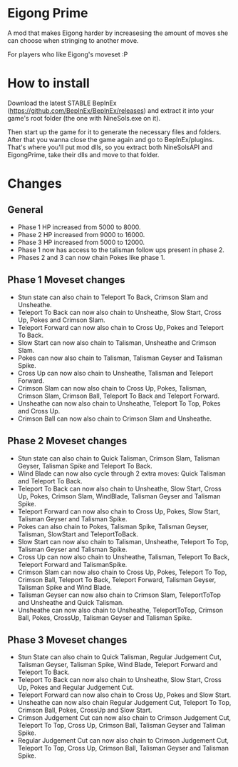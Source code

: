 # Eigong Prime

A mod that makes Eigong harder by increasesing the amount of moves she can choose when stringing to another move.

For players who like Eigong's moveset :P

# How to install

Download the latest STABLE BepInEx (https://github.com/BepInEx/BepInEx/releases) and extract it into your game's root folder (the one with NineSols.exe on it). 

Then start up the game for it to generate the necessary files and folders. After that you wanna close the game again and go to BepInEx/plugins. That's where you'll put mod dlls, so you extract both NineSolsAPI and EigongPrime, take their dlls and move to that folder.

# Changes

## General
- Phase 1 HP increased from 5000 to 8000.
- Phase 2 HP increased from 9000 to 16000.
- Phase 3 HP increased from 5000 to 12000.
- Phase 1 now has access to the talisman follow ups present in phase 2.
- Phases 2 and 3 can now chain Pokes like phase 1.

## Phase 1 Moveset changes
- Stun state can also chain to Teleport To Back, Crimson Slam and Unsheathe.
- Teleport To Back can now also chain to Unsheathe, Slow Start, Cross Up, Pokes and Crimson Slam.
- Teleport Forward can now also chain to Cross Up, Pokes and Teleport To Back.
- Slow Start can now also chain to Talisman, Unsheathe and Crimson Slam.
- Pokes can now also chain to Talisman, Talisman Geyser and Talisman Spike.
- Cross Up can now also chain to Unsheathe, Talisman and Teleport Forward.
- Crimson Slam can now also chain to Cross Up, Pokes, Talisman, Crimson Slam, Crimson Ball, Teleport To Back and Teleport Forward.
- Unsheathe can now also chain to Unsheathe, Teleport To Top, Pokes and Cross Up.
- Crimson Ball can now also chain to Crimson Slam and Unsheathe.

## Phase 2 Moveset changes
- Stun state can also chain to Quick Talisman, Crimson Slam, Talisman Geyser, Talisman Spike and Teleport To Back.
- Wind Blade can now also cycle through 2 extra moves: Quick Talisman and Teleport To Back.
- Teleport To Back can now also chain to Unsheathe, Slow Start, Cross Up, Pokes, Crimson Slam, WindBlade, Talisman Geyser and Talisman Spike.
- Teleport Forward can now also chain to Cross Up, Pokes, Slow Start, Talisman Geyser and Talisman Spike.
- Pokes can also chain to Pokes, Talisman Spike, Talisman Geyser, Talisman, SlowStart and TeleportToBack.
- Slow Start can now also chain to Talisman, Unsheathe, Teleport To Top, Talisman Geyser and Talisman Spike.
- Cross Up can now also chain to Unsheathe, Talisman, Teleport To Back, Teleport Forward and TalismanSpike.
- Crimson Slam can now also chain to Cross Up, Pokes, Teleport To Top, Crimson Ball, Teleport To Back, Teleport Forward, Talisman Geyser, Talisman Spike and Wind Blade.
- Talisman Geyser can now also chain to Crimson Slam, TeleportToTop and Unsheathe and Quick Talisman.
- Unsheathe can now also chain to Unsheathe, TeleportToTop, Crimson Ball, Pokes, CrossUp, Talisman Geyser and Talisman Spike.

## Phase 3 Moveset changes
- Stun State can also chain to Quick Talisman, Regular Judgement Cut, Talisman Geyser, Talisman Spike, Wind Blade, Teleport Forward and Teleport To Back.
- Teleport To Back can now also chain to Unsheathe, Slow Start, Cross Up, Pokes and Regular Judgement Cut.
- Teleport Forward can now also chain to Cross Up, Pokes and Slow Start.
- Unsheathe can now also chain Regular Judgement Cut, Teleport To Top, Crimson Ball, Pokes, CrossUp and Slow Start.
- Crimson Judgement Cut can now also chain to Crimson Judgement Cut, Teleport To Top, Cross Up, Crimson Ball, Talisman Geyser and Taliman Spike. 
- Regular Judgement Cut can now also chain to Crimson Judgement Cut, Teleport To Top, Cross Up, Crimson Ball, Talisman Geyser and Talisman Spike.

